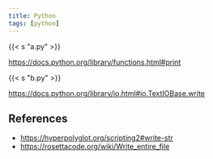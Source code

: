 ```yaml
---
title: Python
tags: [python]
---
```


{{< s "a.py" >}}

<https://docs.python.org/library/functions.html#print>

{{< s "b.py" >}}

<https://docs.python.org/library/io.html#io.TextIOBase.write>

## References

- <https://hyperpolyglot.org/scripting2#write-str>
- <https://rosettacode.org/wiki/Write_entire_file>

